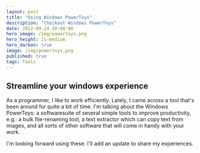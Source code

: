 ```yaml
---
layout: post
title: "Using Windows PowerToys"
description: "Checkout Windows PowerToys"
date: 2022-09-24 20:00:00
hero_image: /img/powertoys.png
hero_height: is-medium
hero_darken: true
image: /img/powertoys.png
published: true
tags: Tools
---
```


## Streamline your windows experience

As a programmer, I like to work efficiently. Lately, I came across a tool that's been around for quite a bit of time. I'm talking about the Windows PowerToys: a softwaresuite of several simple tools to improve productivity, e.g.: a bulk file-renaming tool, a text extractor which can copy text from images, and all sorts of other software that will come in handy with your work.

I'm looking forward using these. I'll add an update to share my experiences.